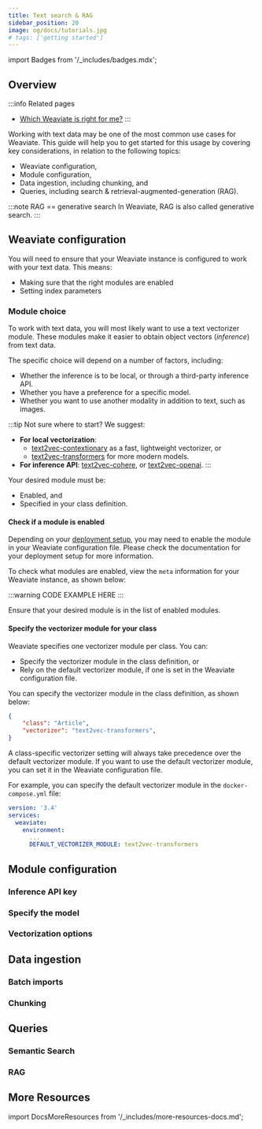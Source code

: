```yaml
---
title: Text search & RAG
sidebar_position: 20
image: og/docs/tutorials.jpg
# tags: ['getting started']
---
```

import Badges from '/_includes/badges.mdx';

<Badges/>

## Overview

:::info Related pages
- [Which Weaviate is right for me?](./which-weaviate.md)
:::

Working with text data may be one of the most common use cases for Weaviate. This guide will help you to get started for this usage by covering key considerations, in relation to the following topics:

- Weaviate configuration,
- Module configuration,
- Data ingestion, including chunking, and
- Queries, including search & retrieval-augmented-generation (RAG).

:::note RAG == generative search
In Weaviate, RAG is also called generative search.
:::

## Weaviate configuration

You will need to ensure that your Weaviate instance is configured to work with your text data. This means:

- Making sure that the right modules are enabled
- Setting index parameters

### Module choice

To work with text data, you will most likely want to use a text vectorizer module. These modules make it easier to obtain object vectors (*inference*) from text data.

The specific choice will depend on a number of factors, including:
- Whether the inference is to be local, or through a third-party inference API.
- Whether you have a preference for a specific model.
- Whether you want to use another modality in addition to text, such as images.

:::tip Not sure where to start?
We suggest:
- **For local vectorization**:
    - [text2vec-contextionary](../modules/retriever-vectorizer-modules/text2vec-contextionary.md) as a fast, lightweight vectorizer, or
    - [text2vec-transformers](../modules/retriever-vectorizer-modules/text2vec-transformers.md) for more modern models.
- **For inference API**: [text2vec-cohere](../modules/retriever-vectorizer-modules/text2vec-cohere.md), or [text2vec-openai](../modules/retriever-vectorizer-modules/text2vec-openai.md).
:::

Your desired module must be:
- Enabled, and
- Specified in your class definition.

#### Check if a module is enabled

Depending on your [deployment setup](../installation/index.md), you may need to enable the module in your Weaviate configuration file. Please check the documentation for your deployment setup for more information.

To check what modules are enabled, view the `meta` information for your Weaviate instance, as shown below:

:::warning CODE EXAMPLE HERE
:::

Ensure that your desired module is in the list of enabled modules.

#### Specify the vectorizer module for your class

Weaviate specifies one vectorizer module per class. You can:

- Specify the vectorizer module in the class definition, or
- Rely on the default vectorizer module, if one is set in the Weaviate configuration file.

You can specify the vectorizer module in the class definition, as shown below:

```json
{
    "class": "Article",
    "vectorizer": "text2vec-transformers",
}
```

A class-specific vectorizer setting will always take precedence over the default vectorizer module. If you want to use the default vectorizer module, you can set it in the Weaviate configuration file.

For example, you can specify the default vectorizer module in the `docker-compose.yml` file:

```yaml
version: '3.4'
services:
  weaviate:
    environment:
      ...
      DEFAULT_VECTORIZER_MODULE: text2vec-transformers
```

## Module configuration

### Inference API key

### Specify the model

### Vectorization options

## Data ingestion

### Batch imports

### Chunking

## Queries

### Semantic Search

### RAG

## More Resources

import DocsMoreResources from '/_includes/more-resources-docs.md';

<DocsMoreResources />
